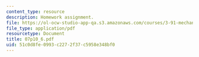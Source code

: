 ```yaml
---
content_type: resource
description: Homework assignment.
file: https://ol-ocw-studio-app-qa.s3.amazonaws.com/courses/3-91-mechanical-behavior-of-plastics-spring-2007/51c0d8fe0993c2272f37c5958e348bf0_07p10_6.pdf
file_type: application/pdf
resourcetype: Document
title: 07p10_6.pdf
uid: 51c0d8fe-0993-c227-2f37-c5958e348bf0
---
```

